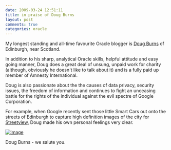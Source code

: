 ```yaml
---
date: 2009-03-24 12:51:11
title: in praise of Doug Burns
layout: post
comments: true
categories: oracle
---
```

My longest standing and all-time favourite Oracle blogger is 
[Doug Burns](http://oracledoug.com/serendipity/)
of Edinburgh, near Scotland.

In addition to his sharp, analytical Oracle skills, helpful attitude and
easy going manner, Doug does a great deal of unsung, unpaid work for
charity (although, obviously he doesn't like to talk about it) and is a
fully paid up member of Amnesty International.

Doug is also passionate about the the causes of data privacy, security
issues, the freedom of information and continues to fight an unceasing
battle for the rights of the individual against the evil spectre of
Google Corporation.

For example, when Google recently sent those little Smart Cars out onto
the streets of Edinburgh to capture high definition images of the city
for [Streetview](http://googlesightseeing.com/maps?p=&c=&t=h&hl=en&ll=55.945818,-3.205508&z=17&layer=c&cbll=55.945732,-3.205471&cbp=12,268.1410328885411,,1,12.325581395348838),
Doug made his own personal feelings very clear.

  [![image](http://lh5.ggpht.com/_l2uGy1RGCiE/ScjTp69JS-I/AAAAAAAABAs/WRmEAmFBG8Q/s400/Doug.PNG)](http://picasaweb.google.com/lh/photo/M92tBQY_ksTveS4u7K2fRg?feat=embedwebsite)

Doug Burns - we salute you.
